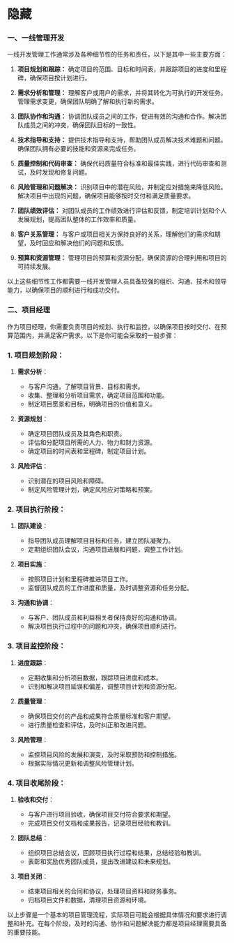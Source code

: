 # 隐藏

### 一、一线管理开发

一线开发管理工作通常涉及各种细节性的任务和责任，以下是其中一些主要方面：

1. **项目规划和跟踪：** 确定项目的范围、目标和时间表，并跟踪项目的进度和里程碑，确保项目按计划进行。

2. **需求分析和管理：** 理解客户或用户的需求，并将其转化为可执行的开发任务。管理需求变更，确保团队明确了解和执行新的需求。

3. **团队协作和沟通：** 协调团队成员之间的工作，促进有效的沟通和合作。解决团队成员之间的冲突，确保团队目标的一致性。

4. **技术指导和支持：** 提供技术指导和支持，帮助团队成员解决技术难题和问题。确保团队拥有必要的技能和资源来完成任务。

5. **质量控制和代码审查：** 确保代码质量符合标准和最佳实践，进行代码审查和测试，及时发现和修复问题。

6. **风险管理和问题解决：** 识别项目中的潜在风险，并制定应对措施来降低风险。解决项目中出现的问题，确保项目能够按时交付和满足质量要求。

7. **团队绩效评估：** 对团队成员的工作绩效进行评估和反馈，制定培训计划和个人发展规划，提高团队整体的工作效率和质量。

8. **客户关系管理：** 与客户或项目相关方保持良好的关系，理解他们的需求和期望，及时回应和解决他们的问题和反馈。

9. **预算和资源管理：** 管理项目的预算和资源分配，确保资源的合理利用和项目的可持续发展。

以上这些细节性工作都需要一线开发管理人员具备较强的组织、沟通、技术和领导能力，以确保项目的顺利进行和成功交付。

### 二、项目经理

作为项目经理，你需要负责项目的规划、执行和监控，以确保项目按时交付、在预算范围内，并满足客户需求。以下是你可能会采取的一般步骤：

### 1. 项目规划阶段：

1. **需求分析**：

   - 与客户沟通，了解项目背景、目标和需求。
   - 收集、整理和分析项目需求，确定项目范围和功能。
   - 制定项目愿景和目标，明确项目的价值和意义。

2. **资源规划**：

   - 确定项目团队成员及其角色和职责。
   - 评估和分配项目所需的人力、物力和财力资源。
   - 确定项目的时间表和里程碑，制定项目计划。

3. **风险评估**：
   - 识别潜在的项目风险和障碍。
   - 制定风险管理计划，确定风险应对策略和预案。

### 2. 项目执行阶段：

1. **团队建设**：

   - 指导团队成员理解项目目标和任务，建立团队凝聚力。
   - 定期组织团队会议，沟通项目进展和问题，调整工作计划。

2. **项目实施**：

   - 按照项目计划和里程碑推进项目工作。
   - 监督团队成员的工作进度和质量，及时调整资源和任务分配。

3. **沟通和协调**：
   - 与客户、团队成员和利益相关者保持良好的沟通和协调。
   - 解决项目执行过程中的问题和冲突，确保项目顺利进行。

### 3. 项目监控阶段：

1. **进度跟踪**：

   - 定期收集和分析项目数据，跟踪项目进度和成本。
   - 识别和解决项目延误和偏差，调整项目计划和资源分配。

2. **质量管理**：

   - 确保项目交付的产品和成果符合质量标准和客户期望。
   - 进行质量检查和评估，及时纠正和改进问题。

3. **风险管理**：
   - 监控项目风险的发展和演变，及时采取预防和控制措施。
   - 根据实际情况更新和调整风险管理计划。

### 4. 项目收尾阶段：

1. **验收和交付**：

   - 与客户进行项目验收，确保项目交付符合要求和期望。
   - 完成项目交付文档和成果报告，记录项目经验和教训。

2. **团队总结**：

   - 组织项目总结会议，回顾项目执行过程和结果，总结经验和教训。
   - 表彰和奖励优秀团队成员，提出改进建议和未来规划。

3. **项目关闭**：
   - 结束项目相关的合同和协议，处理项目资料和财务事务。
   - 归档项目文件和数据，清理项目资源和环境。

以上步骤是一个基本的项目管理流程，实际项目可能会根据具体情况和要求进行调整和补充。在每个阶段，及时的沟通、协作和问题解决能力都是项目经理需要具备的重要技能。
